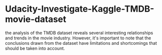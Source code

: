 # Udacity-Investigate-Kaggle-TMDB-movie-dataset
the analysis of the TMDB dataset reveals several interesting relationships and trends in the movie industry. However, it's important to note that the conclusions drawn from the dataset have limitations and shortcomings that should be taken into account.
